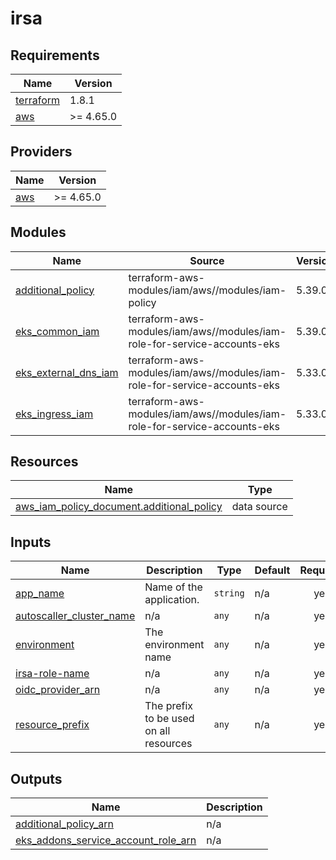 # irsa

<!-- BEGINNING OF PRE-COMMIT-TERRAFORM DOCS HOOK -->
## Requirements

| Name | Version |
|------|---------|
| <a name="requirement_terraform"></a> [terraform](#requirement\_terraform) | 1.8.1 |
| <a name="requirement_aws"></a> [aws](#requirement\_aws) | >= 4.65.0 |

## Providers

| Name | Version |
|------|---------|
| <a name="provider_aws"></a> [aws](#provider\_aws) | >= 4.65.0 |

## Modules

| Name | Source | Version |
|------|--------|---------|
| <a name="module_additional_policy"></a> [additional\_policy](#module\_additional\_policy) | terraform-aws-modules/iam/aws//modules/iam-policy | 5.39.0 |
| <a name="module_eks_common_iam"></a> [eks\_common\_iam](#module\_eks\_common\_iam) | terraform-aws-modules/iam/aws//modules/iam-role-for-service-accounts-eks | 5.39.0 |
| <a name="module_eks_external_dns_iam"></a> [eks\_external\_dns\_iam](#module\_eks\_external\_dns\_iam) | terraform-aws-modules/iam/aws//modules/iam-role-for-service-accounts-eks | 5.33.0 |
| <a name="module_eks_ingress_iam"></a> [eks\_ingress\_iam](#module\_eks\_ingress\_iam) | terraform-aws-modules/iam/aws//modules/iam-role-for-service-accounts-eks | 5.33.0 |

## Resources

| Name | Type |
|------|------|
| [aws_iam_policy_document.additional_policy](https://registry.terraform.io/providers/hashicorp/aws/latest/docs/data-sources/iam_policy_document) | data source |

## Inputs

| Name | Description | Type | Default | Required |
|------|-------------|------|---------|:--------:|
| <a name="input_app_name"></a> [app\_name](#input\_app\_name) | Name of the application. | `string` | n/a | yes |
| <a name="input_autoscaller_cluster_name"></a> [autoscaller\_cluster\_name](#input\_autoscaller\_cluster\_name) | n/a | `any` | n/a | yes |
| <a name="input_environment"></a> [environment](#input\_environment) | The environment name | `any` | n/a | yes |
| <a name="input_irsa-role-name"></a> [irsa-role-name](#input\_irsa-role-name) | n/a | `any` | n/a | yes |
| <a name="input_oidc_provider_arn"></a> [oidc\_provider\_arn](#input\_oidc\_provider\_arn) | n/a | `any` | n/a | yes |
| <a name="input_resource_prefix"></a> [resource\_prefix](#input\_resource\_prefix) | The prefix to be used on all resources | `any` | n/a | yes |

## Outputs

| Name | Description |
|------|-------------|
| <a name="output_additional_policy_arn"></a> [additional\_policy\_arn](#output\_additional\_policy\_arn) | n/a |
| <a name="output_eks_addons_service_account_role_arn"></a> [eks\_addons\_service\_account\_role\_arn](#output\_eks\_addons\_service\_account\_role\_arn) | n/a |
<!-- END OF PRE-COMMIT-TERRAFORM DOCS HOOK -->
